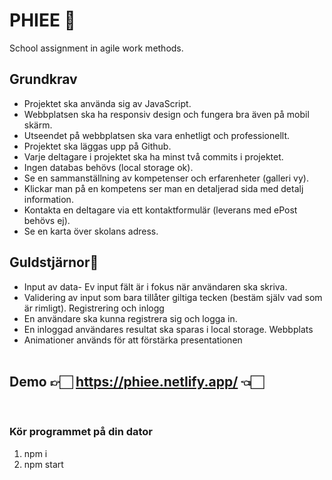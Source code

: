 # PHIEE 🥇

School assignment in agile work methods.

## Grundkrav

- Projektet ska använda sig av JavaScript.
- Webbplatsen ska ha responsiv design och fungera bra även på mobil skärm.
- Utseendet på webbplatsen ska vara enhetligt och professionellt.
- Projektet ska läggas upp på Github.
- Varje deltagare i projektet ska ha minst två commits i projektet. <br>
- Ingen databas behövs (local storage ok).
- Se en sammanställning av kompetenser och erfarenheter (galleri vy).
- Klickar man på en kompetens ser man en detaljerad sida med detalj information.
- Kontakta en deltagare via ett kontaktformulär (leverans med ePost behövs ej).
- Se en karta över skolans adress.

## Guldstjärnor🌟

- Input av data- Ev input fält är i fokus när användaren ska skriva.
- Validering av input som bara tillåter giltiga tecken (bestäm själv vad som är rimligt).
  Registrering och inlogg
- En användare ska kunna registrera sig och logga in.
- En inloggad användares resultat ska sparas i local storage.
  Webbplats
- Animationer används för att förstärka presentationen <br> <br>

## Demo 👉🏻 https://phiee.netlify.app/ 👈🏻

<br>

### Kör programmet på din dator

1. npm i
2. npm start
